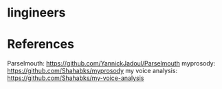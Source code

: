 # lingineers

# References

Parselmouth: https://github.com/YannickJadoul/Parselmouth
myprosody: https://github.com/Shahabks/myprosody
my voice analysis: https://github.com/Shahabks/my-voice-analysis